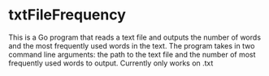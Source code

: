 # txtFileFrequency

This is a Go program that reads a text file and outputs the number of words and the most frequently used words in the text.
The program takes in two command line arguments: the path to the text file and the number of most frequently used words to output. 
Currently only works on .txt
